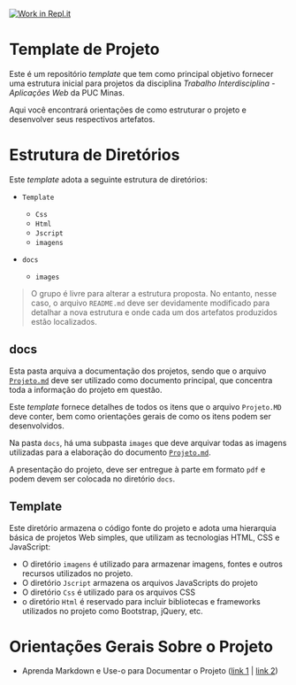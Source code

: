 [![Work in Repl.it](https://classroom.github.com/assets/work-in-replit-14baed9a392b3a25080506f3b7b6d57f295ec2978f6f33ec97e36a161684cbe9.svg)](https://classroom.github.com/online_ide?assignment_repo_id=297111&assignment_repo_type=GroupAssignmentRepo)
# Template de Projeto

Este é um repositório _template_ que tem como principal objetivo
fornecer uma estrutura inicial para projetos da disciplina _Trabalho
Interdisciplina - Aplicações Web_ da PUC Minas.

Aqui você encontrará orientações de como estruturar o projeto e
desenvolver seus respectivos artefatos.

# Estrutura de Diretórios

Este _template_ adota a seguinte estrutura de diretórios:

- `Template`
  - `Css`
  - `Html`
  - `Jscript`
  - `imagens`

- `docs`
  - `images`


> O grupo é livre para alterar a estrutura proposta. No entanto, nesse
> caso, o arquivo `README.md` deve ser devidamente modificado para
> detalhar a nova estrutura e onde cada um dos artefatos produzidos
> estão localizados.

## docs

Esta pasta arquiva a documentação dos projetos, sendo que o arquivo
[`Projeto.md`](docs/Projeto.md) deve ser utilizado como documento principal, que concentra
toda a informação do projeto em questão.

Este _template_ fornece detalhes de todos os itens  que o arquivo
`Projeto.MD` deve conter, bem como orientações gerais de como os itens
podem ser desenvolvidos.

Na pasta `docs`, há uma subpasta `images` que deve arquivar todas as
imagens utilizadas para a elaboração do documento [`Projeto.md`](docs/Projeto.md).

A presentação do projeto, deve ser entregue à parte em formato `pdf` e
podem devem ser colocada no diretório `docs`.

## Template

Este diretório armazena o código fonte do projeto e adota uma hierarquia
básica de projetos Web simples, que utilizam as tecnologias HTML, CSS e
JavaScript:

- O diretório `imagens` é utilizado para armazenar imagens, fontes e
  outros recursos utilizados no projeto. 
- O diretório `Jscript` armazena os arquivos JavaScripts do projeto
- O diretório `Css` é utilizado para os arquivos CSS
- o diretório `Html` é reservado para incluir bibliotecas e frameworks
  utilizados no projeto como Bootstrap, jQuery, etc.

# Orientações Gerais Sobre o Projeto


- Aprenda Markdown e Use-o para Documentar o Projeto  ([link
  1](https://guides.github.com/features/mastering-markdown/) | [link
2](https://help.github.com/pt/github/writing-on-github/getting-started-with-writing-and-formatting-on-github)) 
